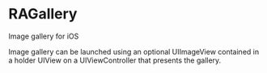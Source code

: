 # RAGallery
Image gallery for iOS

Image gallery can be launched using an optional UIImageView contained in a holder UIView on a UIViewController that presents the gallery.


